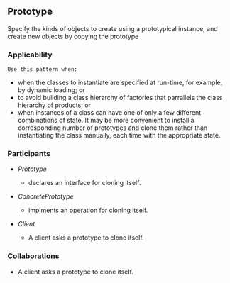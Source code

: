## Prototype

Specify the kinds of objects to create using a prototypical instance, and create new objects by copying the prototype

### Applicability

    Use this pattern when:

-   when the classes to instantiate are specified at run-time, for example, by dynamic loading; or
-   to avoid building a class hierarchy of factories that parrallels the class hierarchy of products; or
-   when instances of a class can have one of only a few different combinations of state. It may be more convenient to install a corresponding number of prototypes and clone them rather than instantiating the class manually, each time with the appropriate state.

### Participants

-   _Prototype_

    -   declares an interface for cloning itself.

-   _ConcretePrototype_

    -   implments an operation for cloning itself.

-   _Client_

    -   A client asks a prototype to clone itself.

### Collaborations

-  A client asks a prototype to clone itself.

